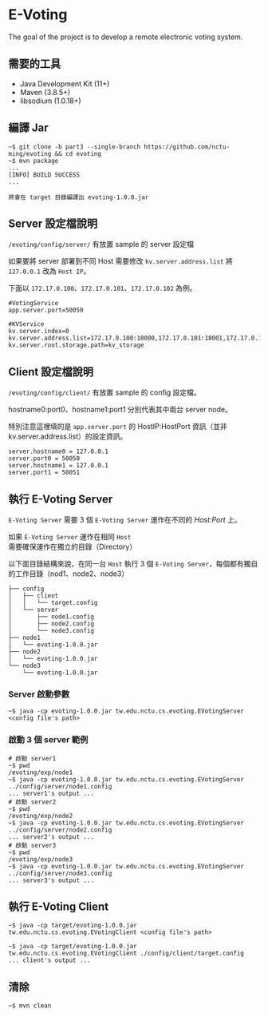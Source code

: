 # E-Voting

The goal of the project is to develop a remote electronic voting system.

## 需要的工具

- Java Development Kit (11+)
- Maven (3.8.5+)
- libsodium (1.0.18+)

## 編譯 Jar

```
~$ git clone -b part3 --single-branch https://github.com/nctu-ming/evoting && cd evoting
~$ mvn package
...
[INFO] BUILD SUCCESS
...
```

`將會在 target 目錄編譯出 evoting-1.0.0.jar`

## Server 設定檔說明

`/evoting/config/server/` 有放置 sample 的 server 設定檔

如果要將 server 部署到不同 Host 需要修改 `kv.server.address.list` 將 `127.0.0.1` 改為 `Host IP`。

下面以 `172.17.0.100`、`172.17.0.101`、`172.17.0.102` 為例。

```
#VotingService
app.server.port=50050

#KVService
kv.server.index=0
kv.server.address.list=172.17.0.100:18000,172.17.0.101:18001,172.17.0.102:18002
kv.server.root.storage.path=kv_storage
```

## Client 設定檔說明

`/evoting/config/client/` 有放置 sample 的 config 設定檔。

hostname0:port0、hostname1:port1 分別代表其中兩台 server node。

特別注意這裡填的是 `app.server.port` 的 HostIP:HostPort 資訊（並非 kv.server.address.list）的設定資訊。

```
server.hostname0 = 127.0.0.1
server.port0 = 50050
server.hostname1 = 127.0.0.1
server.port1 = 50051
```

## 執行 E-Voting Server

`E-Voting Server` 需要 3 個 `E-Voting Server` 運作在不同的 *Host:Port* 上。

如果 `E-Voting Server` 運作在相同 `Host` 需要確保運作在獨立的目錄（Directory）

以下面目錄結構來說，在同一台 `Host` 執行 3 個 `E-Voting Server`，每個都有獨自的工作目錄（nod1、node2、node3）

```
├── config
│   ├── client
│   │   └── target.config
│   └── server
│       ├── node1.config
│       ├── node2.config
│       └── node3.config
├── node1
│   └── evoting-1.0.0.jar
├── node2
│   └── evoting-1.0.0.jar
└── node3
    └── evoting-1.0.0.jar
```

### Server 啟動參數

```
~$ java -cp evoting-1.0.0.jar tw.edu.nctu.cs.evoting.EVotingServer <config file's path>
```

### 啟動 3 個 server 範例

```
# 啟動 server1
~$ pwd
/evoting/exp/node1
~$ java -cp evoting-1.0.0.jar tw.edu.nctu.cs.evoting.EVotingServer ../config/server/node1.config 
... server1's output ...
# 啟動 server2
~$ pwd
/evoting/exp/node2
~$ java -cp evoting-1.0.0.jar tw.edu.nctu.cs.evoting.EVotingServer ../config/server/node2.config
... server2's output ...
# 啟動 server3
~$ pwd
/evoting/exp/node3
~$ java -cp evoting-1.0.0.jar tw.edu.nctu.cs.evoting.EVotingServer ../config/server/node3.config
... server3's output ...
```

## 執行 E-Voting Client

```
~$ java -cp target/evoting-1.0.0.jar tw.edu.nctu.cs.evoting.EVotingClient <config file's path>
```

```
~$ java -cp target/evoting-1.0.0.jar tw.edu.nctu.cs.evoting.EVotingClient ./config/client/target.config
... client's output ...
```

## 清除

```
~$ mvn clean
```
